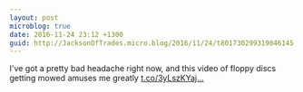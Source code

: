 ```yaml
---
layout: post
microblog: true
date: 2016-11-24 23:12 +1300
guid: http://JacksonOfTrades.micro.blog/2016/11/24/t801730299319046145.html
---
```

I've got a pretty bad headache right now, and this video of floppy discs getting mowed amuses me greatly [t.co/3yLszKYaj...](https://t.co/3yLszKYajB)
